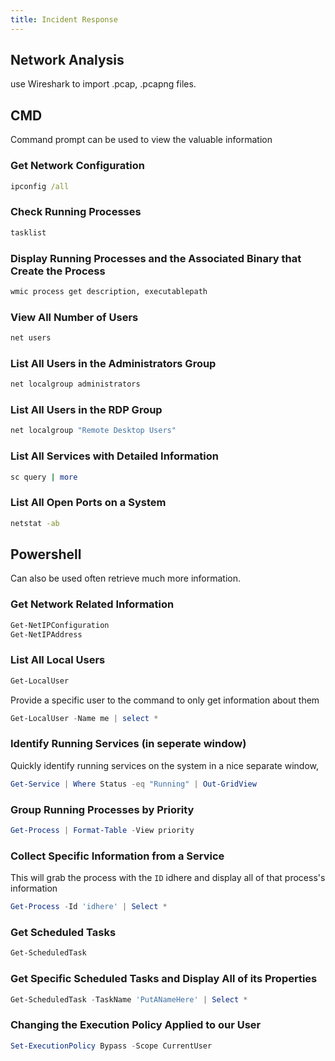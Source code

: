 ```yaml
---
title: Incident Response
---
```


## Network Analysis 

use Wireshark to import .pcap, .pcapng files.

## CMD

Command prompt can be used to view the valuable information


### Get Network Configuration

```cmd
ipconfig /all
```

### Check Running Processes

```bash
tasklist
```

### Display Running Processes and the Associated Binary that Create the Process

```cmd
wmic process get description, executablepath
```

### View All Number of Users

```bash
net users
```

### List All Users in the Administrators Group

```bash
net localgroup administrators
```

### List All Users in the RDP Group

```cmd
net localgroup "Remote Desktop Users"
```

### List All Services with Detailed Information

```bash
sc query | more
```

### List All Open Ports on a System

```cmd
netstat -ab
```

## Powershell

Can also be used often retrieve much more information.

### Get Network Related Information

```powershell
Get-NetIPConfiguration
Get-NetIPAddress
```

### List All Local Users

```powershell
Get-LocalUser
```

Provide a specific user to the command to only get information about them

```powershell
Get-LocalUser -Name me | select *
```

### Identify Running Services (in seperate window)

Quickly identify running services on the system in a nice separate window,

```powershell
Get-Service | Where Status -eq "Running" | Out-GridView
```

### Group Running Processes by Priority

```powershell
Get-Process | Format-Table -View priority
```

### Collect Specific Information from a Service

This will grab the process with the `ID` idhere and display all of that process's information 

```powershell
Get-Process -Id 'idhere' | Select *
```

### Get Scheduled Tasks

```powershell
Get-ScheduledTask
```

### Get Specific Scheduled Tasks and Display All of its Properties

```powershell
Get-ScheduledTask -TaskName 'PutANameHere' | Select *
```

### Changing the Execution Policy Applied to our User

```powershell
Set-ExecutionPolicy Bypass -Scope CurrentUser
```